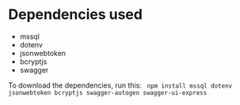# Dependencies used
- mssql
- dotenv
- jsonwebtoken
- bcryptjs
- swagger

To download the dependencies, run this:
``` npm install mssql dotenv jsonwebtoken bcryptjs swagger-autogen swagger-ui-express```